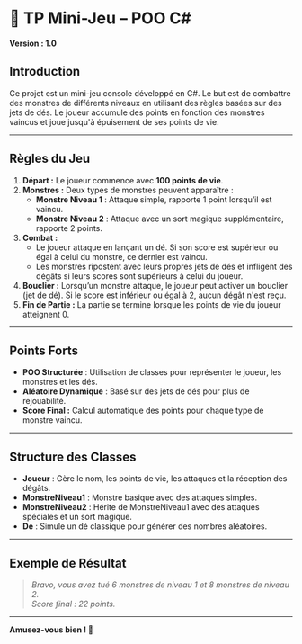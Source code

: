 # 🎲 TP Mini-Jeu – POO C#  
**Version : 1.0**

## **Introduction**  
Ce projet est un mini-jeu console développé en C#. Le but est de combattre des monstres de différents niveaux en utilisant des règles basées sur des jets de dés. Le joueur accumule des points en fonction des monstres vaincus et joue jusqu'à épuisement de ses points de vie.

---

## **Règles du Jeu**  
1. **Départ :** Le joueur commence avec **100 points de vie**.  
2. **Monstres :** Deux types de monstres peuvent apparaître :  
   - **Monstre Niveau 1** : Attaque simple, rapporte 1 point lorsqu’il est vaincu.  
   - **Monstre Niveau 2** : Attaque avec un sort magique supplémentaire, rapporte 2 points.  
3. **Combat :**  
   - Le joueur attaque en lançant un dé. Si son score est supérieur ou égal à celui du monstre, ce dernier est vaincu.  
   - Les monstres ripostent avec leurs propres jets de dés et infligent des dégâts si leurs scores sont supérieurs à celui du joueur.  
4. **Bouclier :** Lorsqu’un monstre attaque, le joueur peut activer un bouclier (jet de dé). Si le score est inférieur ou égal à 2, aucun dégât n'est reçu.  
5. **Fin de Partie :** La partie se termine lorsque les points de vie du joueur atteignent 0.  

---

## **Points Forts**  
- **POO Structurée** : Utilisation de classes pour représenter le joueur, les monstres et les dés.  
- **Aléatoire Dynamique** : Basé sur des jets de dés pour plus de rejouabilité.  
- **Score Final :** Calcul automatique des points pour chaque type de monstre vaincu.  

---

## **Structure des Classes**  
- **Joueur** : Gère le nom, les points de vie, les attaques et la réception des dégâts.  
- **MonstreNiveau1** : Monstre basique avec des attaques simples.  
- **MonstreNiveau2** : Hérite de MonstreNiveau1 avec des attaques spéciales et un sort magique.  
- **De** : Simule un dé classique pour générer des nombres aléatoires.  

---

## **Exemple de Résultat**  
> *Bravo, vous avez tué 6 monstres de niveau 1 et 8 monstres de niveau 2.*  
> *Score final : 22 points.*  

---

**Amusez-vous bien ! 🎉**
